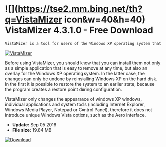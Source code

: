 # ![](https://tse2.mm.bing.net/th?q=VistaMizer icon&w=40&h=40) VistaMizer 4.3.1.0 - Free Download

```sh
VistaMizer is a tool for users of the Windows XP operating system that allows you to give it a Windows Vista look. It works well with people who want to work on an older version of "windows" with a modern interface.
```
[![VistaMizer](https:https://tse4.mm.bing.net/th?id=OIP.UHE12371HpPtejAvyvtTBQHaEk&pid=Api)](https://softexe.net/win/system/archive-programs/vistamizer:ppcgc.html)

Before using VistaMizer, you should know that you can install them not only as a simple application that is easy to remove at any time, but also an overlay for the Windows XP operating system. In the latter case, the changes can only be undone by reinstalling Windows XP on the hard disk. In the first it is possible to restore the system to an earlier state, because the program creates a restore point during configuration.
 
 VistaMizer only changes the appearance of windows XP windows, individual applications and system tools (including Internet Explorer, Windows Media Player, Notepad or Control Panel), therefore it does not introduce unique Windows Vista options, such as the Aero interface.


- **Update:** Sep 05 2016
- **File size:** 19.84 MB

[![Download](https://cdn.softexe.net/static/img/download.png)](https://softexe.net/win/system/archive-programs/vistamizer:ppcgc.html)


